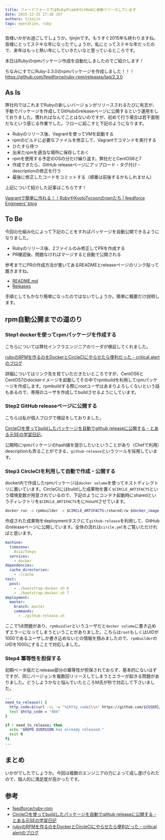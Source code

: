 ```yaml
---
title: フィードフォースではRubyのrpmをGitHubに自動リリースしています
date: 2015-12-25 17:30 JST
authors: tjinjin
tags: operation, ruby
---
```


皆様いかがお過ごしでしょうか。tjinjinです。もうすぐ2015年も終わりますね。皆様にとってステキな年になったでしょうか。私にとってステキな年だったので、来年はもっと熱い年にしていきたいなと思っているところです。

本日はRubyのrpmパッケージ作成を自動化しましたのでご紹介します！

ちなみにすでにRuby-2.3.0のrpmパッケージを作成しました！！！
https://github.com/feedforce/ruby-rpm/releases/tag/2.3.0

<!--more-->

## As Is
弊社内ではこれまでRubyの新しいバージョンがリリースされるたびに有志が、手動でパッケージを作成してGitHubのreleaseページに公開するという運用をしておりました。慣れればなんてことはないのですが、初めて行う場合は若干面倒だなという感じる作業でした。フローに起こすと下記のようになります。

* Rubyのリリース後、Vagrantを使ってVMを起動する
* rpmのビルドに必要なファイルを修正して、Vagrantでコマンドを実行する
* ひたすら待つ
* 出来たrpmを適当な場所に保存しておく
* rpmを使用する予定のOSの分だけ繰り返す。弊社だとCentOS6と7
* 作成できたら、GitHub releaseページにアップロード・タグ付け・descriptionの修正を行う
* 最後に修正したコードをコミットする（順番は前後するかもしれません）

上記について紹介した記事はこちらです！

[Vagrantで簡単に作れる！！RubyやKyotoTycoonのrpmたち | feedforce Engineers' blog](http://tech.feedforce.jp/vagrant-rpm.html)

## To Be
今回の仕組み化によって下記のことをすればパッケージを自動公開できるようになりました。

* Rubyのリリース後、2ファイルのみ修正してPRを作成する
* PR確認後、問題なければマージすると自動で公開される

参考までにPRの作成方法が書いてあるREADMEとreleaseページのリンク貼って置きますね。

* [README.md](https://github.com/feedforce/ruby-rpm/blob/b6dbdc8324c5890678f2532003b04267f417f96a/README.md)
* [Releases](https://github.com/feedforce/ruby-rpm/releases)

手順としてもかなり簡単になったのではないでしょうか。簡単に概要だけ説明します。

## rpm自動公開までの道のり
### Step1 dockerを使ってrpmパッケージを作成する
こちらについては弊社インフラエンジニアのリーダが検証してくれました。

[rubyのRPMを作るのをDockerとCircleCIにやらせたら便利だった - critical alertのブログ](http://critical-alert.hatenablog.com/entry/2015/12/04/095601)

詳細についてはリンク先を見ていただきたいところですが、CentOS6とCentOS7のdockerイメージを起動してその中でrpmbuildを利用してrpmパッケージを作成します。rpmbuildする際にrootユーザはあまりよろしくないという話もあるので、専用のユーザを作成してbuildさせるようにしています。

### Step2 GitHub releaseページに公開する
こちらは私が個人ブログで検証をしておりました。

[CircleCIを使ってbuildしたパッケージを自動でgithub releaseに公開する - とある元SEの学習日記](http://cross-black777.hatenablog.com/entry/2015/11/12/223645)。

公開時にrpmパッケージのhash値を提示したいということがあり（Chefで利用）descriptionも弄ることができる、`github-release`というツールを採用しています。

### Step3 CircleCIを利用して自動で作成・公開する
docker内で作成したrpmパッケージは`docker volume`を使ってホストディレクトリに置いています。CircleCIにはbuildした成果物を置く`$CIRCLE_ARTIFACTS`という環境変数が用意されているので、下記のようにコンテナ起動時にsharedというディレクトリを`$CIRCLE_ARTIFACTS`をにmountさせています。

```sh
docker run -u rpmbuilder -v $CIRCLE_ARTIFACTS:/shared:rw $docker_image /bin/sh ./rubybuild.sh
```


作成された成果物をdeploymentタスクにて`github-release`を利用して、GitHubのreleaseページに公開しています。全体の流れは`circle.yml`をご覧いただければと思います。

```yml
machine:
  timezone:
    Asia/Tokyo
  services:
    - docker
dependencies:
  cache_directories:
    - ~/cache
test:
  post:
    - ./bootstrap-docker.sh 6
    - ./bootstrap-docker.sh 7
deployment:
  master:
    branch: master
    commands:
      - ./github-release.sh
```

ここで1点問題があり、`rpmbuidler`というユーザだと`docker volume`に書き込めずエラーになってしまうということがありました。こちらは`root`もしくはUIDが1000であるユーザしか書き込めないとの情報を掴みましたので、`rpmbuilder`のUIDを1000にすることで対応しました。


### Step4 冪等性を担保する
初期ベータ版だとrelease部分の冪等性が担保されておらず、基本的にないはずですが、同じバージョンを複数回リリースしてしまうとエラーが起きる問題がありました。どうしようかなと悩んでいたところM氏が秒で対応して下さいました。

```sh
...
need_to_release() {
  http_code=$(curl -sL -w "%{http_code}\\n" https://github.com/${USER}/${REPO}/releases/tag/${VERSION} -o /dev/null)
  test $http_code = "404"
}

if ! need_to_release; then
  echo "$REPO $VERSION has already released."
  exit 0
fi
...
```

## まとめ
いかがでしたでしょうか。今回は複数のエンジニアの力によって成し遂げられたので、個人的に満足度が高かったです。

## 参考
* [feedforce/ruby-rpm](https://github.com/feedforce/ruby-rpm)
* [CircleCIを使ってbuildしたパッケージを自動でgithub releaseに公開する - とある元SEの学習日記](http://cross-black777.hatenablog.com/entry/2015/11/12/223645)
* [rubyのRPMを作るのをDockerとCircleCIにやらせたら便利だった - critical alertのブログ](http://critical-alert.hatenablog.com/entry/2015/12/04/095601)
